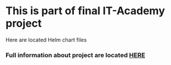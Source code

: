 # This is part of final IT-Academy project

Here are located Helm chart files

### Full information about project are located [HERE](https://github.com/pluhin/sa.it-academy.by/tree/md-sa2-22-22/Andrei_Baitau)
